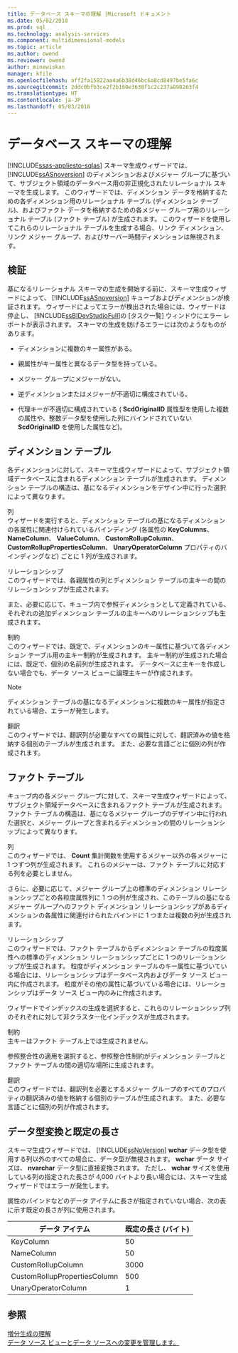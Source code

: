 ```yaml
---
title: データベース スキーマの理解 |Microsoft ドキュメント
ms.date: 05/02/2018
ms.prod: sql
ms.technology: analysis-services
ms.component: multidimensional-models
ms.topic: article
ms.author: owend
ms.reviewer: owend
author: minewiskan
manager: kfile
ms.openlocfilehash: aff2fa15822aa4a6b38d46bc6a8cd8497be5fa6c
ms.sourcegitcommit: 2ddc0bfb3ce2f2b160e3638f1c2c237a898263f4
ms.translationtype: HT
ms.contentlocale: ja-JP
ms.lasthandoff: 05/03/2018
---
```

# <a name="understanding-the-database-schemas"></a>データベース スキーマの理解
[!INCLUDE[ssas-appliesto-sqlas](../../includes/ssas-appliesto-sqlas.md)]
  スキーマ生成ウィザードでは、[!INCLUDE[ssASnoversion](../../includes/ssasnoversion-md.md)] のディメンションおよびメジャー グループに基づいて、サブジェクト領域のデータベース用の非正規化されたリレーショナル スキーマを生成します。 このウィザードでは、ディメンション データを格納するための各ディメンション用のリレーショナル テーブル (ディメンション テーブル)、およびファクト データを格納するための各メジャー グループ用のリレーショナル テーブル (ファクト テーブル) が生成されます。 このウィザードを使用してこれらのリレーショナル テーブルを生成する場合、リンク ディメンション、リンク メジャー グループ、およびサーバー時間ディメンションは無視されます。  
  
## <a name="validation"></a>検証  
 基になるリレーショナル スキーマの生成を開始する前に、スキーマ生成ウィザードによって、 [!INCLUDE[ssASnoversion](../../includes/ssasnoversion-md.md)] キューブおよびディメンションが検証されます。 ウィザードによってエラーが検出された場合には、ウィザードは停止し、 [!INCLUDE[ssBIDevStudioFull](../../includes/ssbidevstudiofull-md.md)]の [タスク一覧] ウィンドウにエラー レポートが表示されます。 スキーマの生成を妨げるエラーには次のようなものがあります。  
  
-   ディメンションに複数のキー属性がある。  
  
-   親属性がキー属性と異なるデータ型を持っている。  
  
-   メジャー グループにメジャーがない。  
  
-   逆ディメンションまたはメジャーが不適切に構成されている。  
  
-   代理キーが不適切に構成されている ( **ScdOriginalID** 属性型を使用した複数の属性や、整数データ型を使用した列にバインドされていない **ScdOriginalID** を使用した属性など)。  
  
## <a name="dimension-tables"></a>ディメンション テーブル  
 各ディメンションに対して、スキーマ生成ウィザードによって、サブジェクト領域データベースに含まれるディメンション テーブルが生成されます。 ディメンション テーブルの構造は、基になるディメンションをデザイン中に行った選択によって異なります。  
  
 列  
 ウィザードを実行すると、ディメンション テーブルの基になるディメンションの各属性に関連付けられているバインディング (各属性の **KeyColumns**、 **NameColumn**、 **ValueColumn**、 **CustomRollupColumn**、 **CustomRollupPropertiesColumn**、 **UnaryOperatorColumn** プロパティのバインディングなど) ごとに 1 列が生成されます。  
  
 リレーションシップ  
 このウィザードでは、各親属性の列とディメンション テーブルの主キーの間のリレーションシップが生成されます。  
  
 また、必要に応じて、キューブ内で参照ディメンションとして定義されている、それぞれの追加ディメンション テーブルの主キーへのリレーションシップも生成されます。  
  
 制約  
 このウィザードでは、既定で、ディメンションのキー属性に基づいて各ディメンション テーブル用の主キー制約が生成されます。 主キー制約が生成された場合には、既定で、個別の名前列が生成されます。 データベースに主キーを作成しない場合でも、データ ソース ビューに論理主キーが作成されます。  
  
> [!NOTE]  
>  ディメンション テーブルの基になるディメンションに複数のキー属性が指定されている場合、エラーが発生します。  
  
 翻訳  
 このウィザードでは、翻訳列が必要なすべての属性に対して、翻訳済みの値を格納する個別のテーブルが生成されます。 また、必要な言語ごとに個別の列が作成されます。  
  
## <a name="fact-tables"></a>ファクト テーブル  
 キューブ内の各メジャー グループに対して、スキーマ生成ウィザードによって、サブジェクト領域データベースに含まれるファクト テーブルが生成されます。 ファクト テーブルの構造は、基になるメジャー グループのデザイン中に行われた選択と、メジャー グループと含まれるディメンションの間のリレーションシップによって異なります。  
  
 列  
 このウィザードでは、 **Count** 集計関数を使用するメジャー以外の各メジャーに 1 つずつ列が生成されます。 これらのメジャーは、ファクト テーブルに対応する列を必要としません。  
  
 さらに、必要に応じて、メジャー グループ上の標準のディメンション リレーションシップごとの各粒度属性列に 1 つの列が生成され、このテーブルの基になるメジャー グループへのファクト ディメンション リレーションシップがあるディメンションの各属性に関連付けられたバインドに 1 つまたは複数の列が生成されます。  
  
 リレーションシップ  
 このウィザードでは、ファクト テーブルからディメンション テーブルの粒度属性への標準のディメンション リレーションシップごとに 1 つのリレーションシップが生成されます。 粒度がディメンション テーブルのキー属性に基づいている場合には、リレーションシップはデータベース内およびデータ ソース ビュー内に作成されます。 粒度がその他の属性に基づいている場合には、リレーションシップはデータ ソース ビュー内のみに作成されます。  
  
 ウィザードでインデックスの生成を選択すると、これらのリレーションシップ列のそれぞれに対して非クラスター化インデックスが生成されます。  
  
 制約  
 主キーはファクト テーブル上では生成されません。  
  
 参照整合性の適用を選択すると、参照整合性制約がディメンション テーブルとファクト テーブルの間の適切な場所に生成されます。  
  
 翻訳  
 このウィザードでは、翻訳列を必要とするメジャー グループのすべてのプロパティの翻訳済みの値を格納する個別のテーブルが生成されます。 また、必要な言語ごとに個別の列が作成されます。  
  
## <a name="data-type-conversion-and-default-lengths"></a>データ型変換と既定の長さ  
 スキーマ生成ウィザードでは、 [!INCLUDE[ssNoVersion](../../includes/ssnoversion-md.md)] **wchar** データ型を使用する列以外のすべての場合に、データ型が無視されます。 **wchar** データ サイズは、 **nvarchar** データ型に直接変換されます。 ただし、 **wchar** サイズを使用している列の指定された長さが 4,000 バイトより長い場合には、スキーマ生成ウィザードではエラーが発生します。  
  
 属性のバインドなどのデータ アイテムに長さが指定されていない場合、次の表に示す既定の長さが列に使用されます。  
  
|データ アイテム|既定の長さ (バイト)|  
|---------------|------------------------------|  
|KeyColumn|50|  
|NameColumn|50|  
|CustomRollupColumn|3000|  
|CustomRollupPropertiesColumn|500|  
|UnaryOperatorColumn|1|  
  
## <a name="see-also"></a>参照  
 [増分生成の理解](../../analysis-services/multidimensional-models/understanding-incremental-generation.md)   
 [データ ソース ビューとデータ ソースへの変更を管理します。](../../analysis-services/multidimensional-models/manage-changes-to-data-source-views-and-data-sources.md)  
  
  
